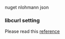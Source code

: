 



nuget nlohmann json

### libcurl setting
Please read this [reference](https://adc.github.trendmicro.com/william-hsiung/http-server-client-practice/tree/master/Client)

